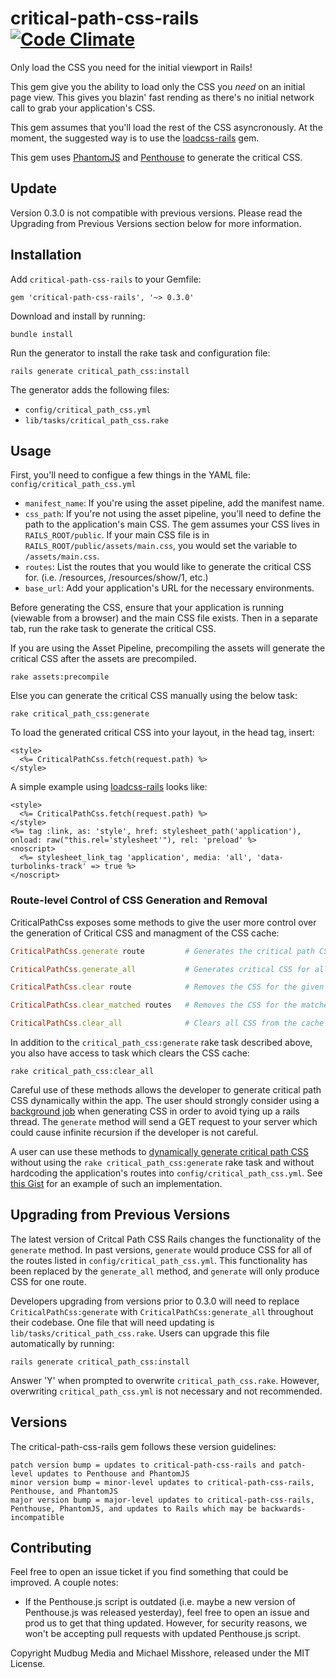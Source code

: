 # critical-path-css-rails [![Code Climate](https://codeclimate.com/github/mudbugmedia/critical-path-css-rails/badges/gpa.svg)](https://codeclimate.com/github/mudbugmedia/critical-path-css-rails)

Only load the CSS you need for the initial viewport in Rails!

This gem give you the ability to load only the CSS you *need* on an initial page view. This gives you blazin' fast rending as there's no initial network call to grab your application's CSS.

This gem assumes that you'll load the rest of the CSS asyncronously. At the moment, the suggested way is to use the [loadcss-rails](https://github.com/michael-misshore/loadcss-rails) gem.

This gem uses [PhantomJS](https://github.com/colszowka/phantomjs-gem) and [Penthouse](https://github.com/pocketjoso/penthouse) to generate the critical CSS.

## Update

Version 0.3.0 is not compatible with previous versions.  Please read the Upgrading from Previous Versions section below for more information.

## Installation

Add `critical-path-css-rails` to your Gemfile:

```
gem 'critical-path-css-rails', '~> 0.3.0'
```

Download and install by running:

```
bundle install
```

Run the generator to install the rake task and configuration file:

```
rails generate critical_path_css:install
```

The generator adds the following files:

* `config/critical_path_css.yml`
* `lib/tasks/critical_path_css.rake`


## Usage

First, you'll need to configue a few things in the YAML file: `config/critical_path_css.yml`

* `manifest_name`: If you're using the asset pipeline, add the manifest name.
* `css_path`: If you're not using the asset pipeline, you'll need to define the path to the application's main CSS. The gem assumes your CSS lives in `RAILS_ROOT/public`. If your main CSS file is in `RAILS_ROOT/public/assets/main.css`, you would set the variable to `/assets/main.css`.
* `routes`: List the routes that you would like to generate the critical CSS for. (i.e. /resources, /resources/show/1, etc.)
* `base_url`: Add your application's URL for the necessary environments.


Before generating the CSS, ensure that your application is running (viewable from a browser) and the main CSS file exists. Then in a separate tab, run the rake task to generate the critical CSS.

If you are using the Asset Pipeline, precompiling the assets will generate the critical CSS after the assets are precompiled.
```
rake assets:precompile
```
Else you can generate the critical CSS manually using the below task:
```
rake critical_path_css:generate
```


To load the generated critical CSS into your layout, in the head tag, insert:

```HTML+ERB
<style>
  <%= CriticalPathCss.fetch(request.path) %>
</style>
```

A simple example using [loadcss-rails](https://github.com/michael-misshore/loadcss-rails) looks like:

```HTML+ERB
<style>
  <%= CriticalPathCss.fetch(request.path) %>
</style>
<%= tag :link, as: 'style', href: stylesheet_path('application'), onload: raw("this.rel='stylesheet'"), rel: 'preload' %>
<noscript>
  <%= stylesheet_link_tag 'application', media: 'all', 'data-turbolinks-track' => true %>
</noscript>
```

### Route-level Control of CSS Generation and Removal

CriticalPathCss exposes some methods to give the user more control over the generation of Critical CSS and managment of the CSS cache:

``` ruby
CriticalPathCss.generate route         # Generates the critical path CSS for the given route (relative path)

CriticalPathCss.generate_all           # Generates critical CSS for all routes in critical_path_css.yml

CriticalPathCss.clear route            # Removes the CSS for the given route from the cache

CriticalPathCss.clear_matched routes   # Removes the CSS for the matched routes from the cache

CriticalPathCss.clear_all              # Clears all CSS from the cache
```

In addition to the `critical_path_css:generate` rake task described above, you also have access to task which clears the CSS cache:

```
rake critical_path_css:clear_all
```

Careful use of these methods allows the developer to generate critical path CSS dynamically within the app.  The user should strongly consider using a [background job](http://edgeguides.rubyonrails.org/active_job_basics.html) when generating CSS in order to avoid tying up a rails thread.  The `generate` method will send a GET request to your server which could cause infinite recursion if the developer is not careful.

A user can use these methods to [dynamically generate critical path CSS](https://gist.github.com/taranda/1597e97ccf24c978b59aef9249666c77) without using the `rake critical_path_css:generate` rake task and without hardcoding the application's routes into `config/critical_path_css.yml`.  See [this Gist](https://gist.github.com/taranda/1597e97ccf24c978b59aef9249666c77) for an example of such an implementation.

## Upgrading from Previous Versions

The latest version of Critcal Path CSS Rails changes the functionality of the `generate` method.  In past versions,
`generate` would produce CSS for all of the routes listed in `config/critical_path_css.yml`.  This functionality has been replaced by the `generate_all` method, and `generate` will only produce CSS for one route.

Developers upgrading from versions prior to 0.3.0 will need to replace `CriticalPathCss:generate` with `CriticalPathCss:generate_all` throughout their codebase.  One file that will need updating is `lib/tasks/critical_path_css.rake`.  Users can upgrade this file automatically by running:

``` prompt
rails generate critical_path_css:install
```

Answer 'Y' when prompted to overwrite `critical_path_css.rake`.  However, overwriting `critical_path_css.yml` is not necessary and not recommended.

## Versions

The critical-path-css-rails gem follows these version guidelines:

```
patch version bump = updates to critical-path-css-rails and patch-level updates to Penthouse and PhantomJS
minor version bump = minor-level updates to critical-path-css-rails, Penthouse, and PhantomJS
major version bump = major-level updates to critical-path-css-rails, Penthouse, PhantomJS, and updates to Rails which may be backwards-incompatible
```

## Contributing

Feel free to open an issue ticket if you find something that could be improved. A couple notes:

* If the Penthouse.js script is outdated (i.e. maybe a new version of Penthouse.js was released yesterday), feel free to open an issue and prod us to get that thing updated. However, for security reasons, we won't be accepting pull requests with updated Penthouse.js script.

Copyright Mudbug Media and Michael Misshore, released under the MIT License.